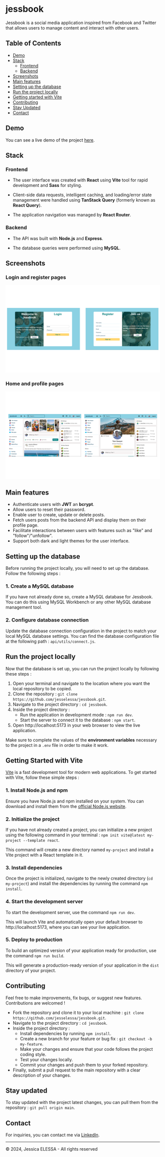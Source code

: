 # jessbook

Jessbook is a social media application inspired from Facebook and Twitter that allows users to manage content and interact with other users.

## Table of Contents

- [Demo](#demo)
- [Stack](#stack)
  - [Frontend](#frontend)
  - [Backend](#backend)
- [Screenshots](#screenshots)
- [Main features](#main-features)
- [Setting up the database](#setting-up-the-database)
- [Run the project locally](#run-the-project-locally)
- [Getting started with Vite](#getting-started-with-vite)
- [Contributing](#contributing)
- [Stay Updated](#stay-updated)
- [Contact](#contact)

## Demo

You can see a live demo of the project [here](https://).

## Stack

### Frontend

- The user interface was created with **React** using **Vite** tool for rapid development and **Sass** for styling.

- Client-side data requests, intelligent caching, and loading/error state management were handled using **TanStack Query** (formerly known as **React Query**).

- The application navigation was managed by **React Router**.

### Backend

- The API was built with **Node.js** and **Express**.

- The database queries were performed using **MySQL**.

## Screenshots

### Login and register pages

![Screenshot1](./client/public/screenshots/screenshot1.png)

### Home and profile pages

![Screenshot2](./client/public/screenshots/screenshot2.png)

## Main features

- Authenticate users with **JWT** an **bcrypt**.
- Allow users to reset their password.
- Enable user to create, update or delete posts.
- Fetch users posts from the backend API and display them on their profile page.
- Facilitate interactions between users with features such as "like" and "follow"/"unfollow".
- Support both dark and light themes for the user interface.

## Setting up the database

Before running the project locally, you will need to set up the database. Follow the following steps :

### 1. Create a MySQL database

If you have not already done so, create a MySQL database for Jessbook. You can do this using MySQL Workbench or any other MySQL database management tool.

### 2. Configure database connection

Update the database connection configuration in the project to match your local MySQL database settings. You can find the database configuration file at the following path : `api/utils/connect.js`.

## Run the project locally

Now that the database is set up, you can run the project locally by following these steps :

1. Open your terminal and navigate to the location where you want the local repository to be copied.
2. Clone the repository : `git clone https://github.com/jesselessa/jessbook.git`.
3. Navigate to the project directory : `cd jessbook`.
4. Inside the project directory :
   - Run the application in development mode : `npm run dev`.
   - Start the server to connect it to the database : `npm start`.
5. Open http://localhost:5173 in your web browser to view the live application.

Make sure to complete the values of the **environment variables** necessary to the project in a `.env` file in order to make it work.

## Getting Started with Vite

[Vite](https://vitejs.dev/) is a fast development tool for modern web applications. To get started with Vite, follow these simple steps :

### 1. Install Node.js and npm

Ensure you have Node.js and npm installed on your system. You can download and install them from the [official Node.js website](https://nodejs.org/en).

### 2. Initialize the project

If you have not already created a project, you can initialize a new project using the following command in your terminal : `npm init vite@latest my-project --template react`.

This command will create a new directory named `my-project` and install a Vite project with a React template in it.

### 3. Install dependencies

Once the project is initialized, navigate to the newly created directory (`cd my-project`) and install the dependencies by running the command `npm install`.

### 4. Start the development server

To start the development server, use the command `npm run dev`.

This will launch Vite and automatically open your default browser to http://localhost:5173, where you can see your live application.

### 5. Deploy to production

To build an optimized version of your application ready for production, use the command `npm run build`.

This will generate a production-ready version of your application in the `dist` directory of your project.

## Contributing

Feel free to make improvements, fix bugs, or suggest new features. Contributions are welcomed !

- Fork the repository and clone it to your local machine : `git clone https://github.com/jesselessa/jessbook.git`.
- Navigate to the project directory : `cd jessbook`.
- Inside the project directory :
  - Install dependencies by running `npm install`.
  - Create a new branch for your feature or bug fix : `git checkout -b my-feature`.
  - Make your changes and ensure that your code follows the project coding style.
  - Test your changes locally.
  - Commit your changes and push them to your forked repository.
- Finally, submit a pull request to the main repository with a clear description of your changes.

## Stay updated

To stay updated with the project latest changes, you can pull them from the repository : `git pull origin main`.

## Contact

For inquiries, you can contact me via [LinkedIn](https://www.linkedin.com/in/jessica-elessa/).

---

&copy; 2024, Jessica ELESSA - All rights reserved

